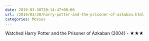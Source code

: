 ```yaml
---
date: 2019-03-30T20:14:47+00:00
url: /2019/03/30/harry-potter-and-the-prisoner-of-azkaban.html
categories: Movies
---
```

Watched Harry Potter and the Prisoner of Azkaban (2004) - ★★★




